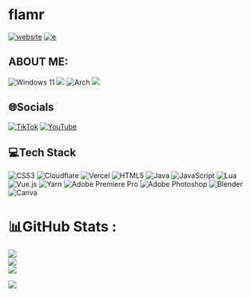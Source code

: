 # flamr
[![website](https://img.shields.io/badge/-Website-informational?logo=firefox&style=for-the-badge&logoColor=ff9117&color=ea5e00&labelColor=ffffff 'website')](https://img.shields.io/badge/-Website-informational?logo=firefox&style=for-the-badge&logoColor=ff9117&color=ea5e00&labelColor=ffffff) [![e](https://img.shields.io/badge/-Modrinth-informational?logo=modrinth&style=for-the-badge&logoColor=00661f&color=00661f&labelColor=000000)](https://modrinth.com/organization/flamin-creations)
## ABOUT ME:
![Windows 11](https://img.shields.io/badge/Windows%2011-%230079d5.svg?style=for-the-badge&logo=Windows%2011&logoColor=white) ![](https://img.shields.io/badge/-&-informational?logo=&style=for-the-badge&logoColor=000000&color=000000&labelColor=000000) ![Arch](https://img.shields.io/badge/Arch%20Linux-1793D1?logo=arch-linux&logoColor=fff&style=for-the-badge) ![](https://img.shields.io/badge/-user-informational?logo=&style=for-the-badge&logoColor=000000&color=b96100&labelColor=000000)

## 🌐Socials
[![TikTok](https://img.shields.io/badge/TikTok-%23000000.svg?style=for-the-badge&logo=TikTok&logoColor=white)](https://tiktok.com/@flamershorts) [![YouTube](https://img.shields.io/badge/YouTube-%23FF0000.svg??style=for-the-badge&logo=YouTube&logoColor=white)](https://youtube.com/c/flam_r) 

## 💻Tech Stack
![CSS3](https://img.shields.io/badge/css3-%231572B6.svg?style=for-the-badge&logo=css3&logoColor=white) ![Cloudflare](https://img.shields.io/badge/Cloudflare-F38020?style=for-the-badge&logo=Cloudflare&logoColor=white) ![Vercel](https://img.shields.io/badge/vercel-%23000000.svg?style=for-the-badge&logo=vercel&logoColor=white) ![HTML5](https://img.shields.io/badge/html5-%23E34F26.svg?style=for-the-badge&logo=html5&logoColor=white) ![Java](https://img.shields.io/badge/java-%23ED8B00.svg?style=for-the-badge&logo=java&logoColor=white) ![JavaScript](https://img.shields.io/badge/javascript-%23323330.svg?style=for-the-badge&logo=javascript&logoColor=%23F7DF1E) ![Lua](https://img.shields.io/badge/lua-%232C2D72.svg?style=for-the-badge&logo=lua&logoColor=white) ![Vue.js](https://img.shields.io/badge/vuejs-%2335495e.svg?style=for-the-badge&logo=vuedotjs&logoColor=%234FC08D) ![Yarn](https://img.shields.io/badge/yarn-%232C8EBB.svg?style=for-the-badge&logo=yarn&logoColor=white) ![Adobe Premiere Pro](https://img.shields.io/badge/Adobe%20Premiere%20Pro-9999FF.svg?style=for-the-badge&logo=Adobe%20Premiere%20Pro&logoColor=white) ![Adobe Photoshop](https://img.shields.io/badge/adobephotoshop-%2331A8FF.svg?style=for-the-badge&logo=adobephotoshop&logoColor=white) ![Blender](https://img.shields.io/badge/blender-%23F5792A.svg?style=for-the-badge&logo=blender&logoColor=white) ![Canva](https://img.shields.io/badge/Canva-%2300C4CC.svg?style=for-the-badge&logo=Canva&logoColor=white)
# 📊GitHub Stats :
![](https://github-readme-stats.vercel.app/api?username=flamrxd&theme=merko&hide_border=false&include_all_commits=true&count_private=true)<br/>
![](https://github-readme-streak-stats.herokuapp.com/?user=flamrxd&theme=merko&hide_border=false)<br/>
![](https://github-readme-stats.vercel.app/api/top-langs/?username=flamrxd&theme=merko&hide_border=false&include_all_commits=true&count_private=true&layout=compact)

![](https://quotes-github-readme.vercel.app/api?type=horizontal&theme=dark)
